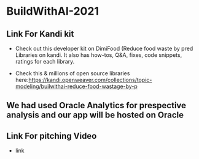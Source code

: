 # BuildWithAI-2021

<h2> Link For Kandi kit </h2>

- Check out this developer kit on DimiFood (Reduce food waste by pred Libraries on kandi. It also has how-tos, Q&A, fixes, code snippets, ratings for each library. 

 - Check this & millions of open source libraries here:https://kandi.openweaver.com/collections/topic-modeling/builwithai-reduce-food-wastage-by-p

## We had used Oracle Analytics for prespective analysis and our app will be hosted on Oracle

## Link For pitching Video 
- link
